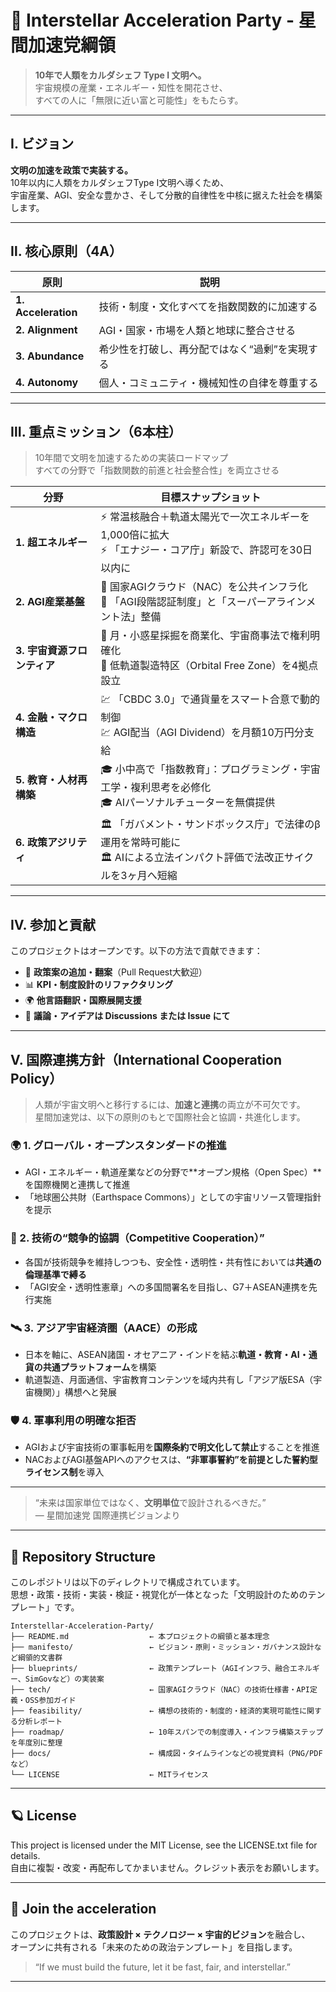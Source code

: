# 🚀 Interstellar Acceleration Party - 星間加速党綱領

> **10年で人類をカルダシェフ Type I 文明へ。**  
> 宇宙規模の産業・エネルギー・知性を開花させ、  
> すべての人に「無限に近い富と可能性」をもたらす。

---

## Ⅰ. ビジョン

**文明の加速を政策で実装する。**  
10年以内に人類をカルダシェフType I文明へ導くため、  
宇宙産業、AGI、安全な豊かさ、そして分散的自律性を中核に据えた社会を構築します。

---

## Ⅱ. 核心原則（4A）

| 原則 | 説明 |
|------|------|
| **1. Acceleration** | 技術・制度・文化すべてを指数関数的に加速する |
| **2. Alignment** | AGI・国家・市場を人類と地球に整合させる |
| **3. Abundance** | 希少性を打破し、再分配ではなく“過剰”を実現する |
| **4. Autonomy** | 個人・コミュニティ・機械知性の自律を尊重する |

---

## Ⅲ. 重点ミッション（6本柱）

> 10年間で文明を加速するための実装ロードマップ  
> すべての分野で「指数関数的前進と社会整合性」を両立させる

| 分野 | 目標スナップショット |
|------|------------------------|
| **1. 超エネルギー** | ⚡ 常温核融合＋軌道太陽光で一次エネルギーを1,000倍に拡大<br>⚡ 「エナジー・コア庁」新設で、許認可を30日以内に |
| **2. AGI産業基盤** | 🤖 国家AGIクラウド（NAC）を公共インフラ化<br>🤖 「AGI段階認証制度」と「スーパーアラインメント法」整備 |
| **3. 宇宙資源フロンティア** | 🚀 月・小惑星採掘を商業化、宇宙商事法で権利明確化<br>🚀 低軌道製造特区（Orbital Free Zone）を4拠点設立 |
| **4. 金融・マクロ構造** | 💹 「CBDC 3.0」で通貨量をスマート合意で動的制御<br>💹 AGI配当（AGI Dividend）を月額10万円分支給 |
| **5. 教育・人材再構築** | 🎓 小中高で「指数教育」：プログラミング・宇宙工学・複利思考を必修化<br>🎓 AIパーソナルチューターを無償提供 |
| **6. 政策アジリティ** | 🏛 「ガバメント・サンドボックス庁」で法律のβ運用を常時可能に<br>🏛 AIによる立法インパクト評価で法改正サイクルを3ヶ月へ短縮 |

---

## Ⅳ. 参加と貢献

このプロジェクトはオープンです。以下の方法で貢献できます：

- 🧠 **政策案の追加・翻案**（Pull Request大歓迎）
- 📊 **KPI・制度設計のリファクタリング**
- 🌍 **他言語翻訳・国際展開支援**
- 💬 **議論・アイデアは Discussions または Issue にて**

---

## Ⅴ. 国際連携方針（International Cooperation Policy）

> 人類が宇宙文明へと移行するには、**加速と連携**の両立が不可欠です。  
> 星間加速党は、以下の原則のもとで国際社会と協調・共進化します。

### 🌍 1. グローバル・オープンスタンダードの推進

- AGI・エネルギー・軌道産業などの分野で**オープン規格（Open Spec）**を国際機関と連携して推進
- 「地球圏公共財（Earthspace Commons）」としての宇宙リソース管理指針を提示

### 🤝 2. 技術の“競争的協調（Competitive Cooperation）”

- 各国が技術競争を維持しつつも、安全性・透明性・共有性においては**共通の倫理基準で縛る**
- 「AGI安全・透明性憲章」への多国間署名を目指し、G7＋ASEAN連携を先行実施

### 🛰 3. アジア宇宙経済圏（AACE）の形成

- 日本を軸に、ASEAN諸国・オセアニア・インドを結ぶ**軌道・教育・AI・通貨の共通プラットフォーム**を構築
- 軌道製造、月面通信、宇宙教育コンテンツを域内共有し「アジア版ESA（宇宙機関）」構想へと発展

### 🛡 4. 軍事利用の明確な拒否

- AGIおよび宇宙技術の軍事転用を**国際条約で明文化して禁止**することを推進
- NACおよびAGI基盤APIへのアクセスは、**“非軍事誓約”を前提とした誓約型ライセンス制**を導入

---

> “未来は国家単位ではなく、**文明単位**で設計されるべきだ。”  
> — 星間加速党 国際連携ビジョンより

---

## 📁 Repository Structure

このレポジトリは以下のディレクトリで構成されています。  
思想・政策・技術・実装・検証・視覚化が一体となった「文明設計のためのテンプレート」です。
```plaintext
Interstellar-Acceleration-Party/
├── README.md                  ← 本プロジェクトの綱領と基本理念
├── manifesto/                 ← ビジョン・原則・ミッション・ガバナンス設計など綱領的文書群
├── blueprints/                ← 政策テンプレート（AGIインフラ、融合エネルギー、SimGovなど）の実装案
├── tech/                      ← 国家AGIクラウド（NAC）の技術仕様書・API定義・OSS参加ガイド
├── feasibility/               ← 構想の技術的・制度的・経済的実現可能性に関する分析レポート
├── roadmap/                   ← 10年スパンでの制度導入・インフラ構築ステップを年度別に整理
├── docs/                      ← 構成図・タイムラインなどの視覚資料（PNG/PDFなど）
└── LICENSE                    ← MITライセンス
```
---

## 🪐 License

This project is licensed under the MIT License, see the LICENSE.txt file for details.  
自由に複製・改変・再配布してかまいません。クレジット表示をお願いします。

---

## 🌌 Join the acceleration

このプロジェクトは、**政策設計 × テクノロジー × 宇宙的ビジョン**を融合し、  
オープンに共有される「未来のための政治テンプレート」を目指します。

> “If we must build the future, let it be fast, fair, and interstellar.”

---

